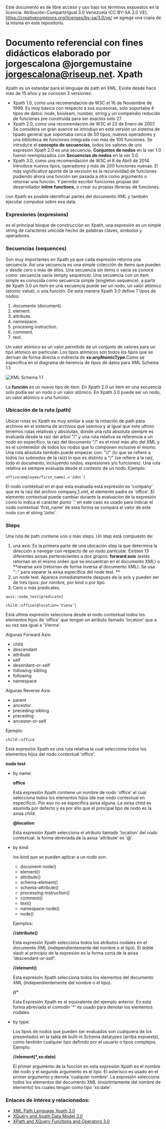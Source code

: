 Este documento es de libre acceso y uso bajo los términos expuestos en la licencia: Atribución-CompartirIgual 3.0 Venezuela (CC BY-SA 3.0 VE), https://creativecommons.org/licenses/by-sa/3.0/ve/ 
se agrega una copia de la misma en este repositorio.

Documento referencial con fines didácticos elaborado por jorgescalona @jorgemustaine jorgescalona@riseup.net.
Xpath
=====

Xpath es un estandar para el lenguaje de path en XML. Existe desde hace más de 15 años y se conocen 3 versiones:

* Xpath 1.0, como una recomendación de W3C el 16 de Noviembre de 1999. Es muy básica con respecto a sus sucesoras, solo soportaba 4  tipos de datos: node, booleam, number, string y un compendio reducido de funciones pre construida para ser exactos solo 27.
* Xpath 2.0, como una recomendación de W3C el 23 de Enero de 2007. Se considera un gran avance se introdujo en está versión un sistema de tipado general que soportaba cerca de 50 tipos, nuevos operadores y una biblioteca de funciones integrada con más de 100 funciones. Se introduce el **concepto de secuencias**, todos los valores de uns expresión Xpath 2.0 es una secuencia. **Conjuntos de nodos** en la ver 1.0 fueron reemplazados con **Secuencias de nodos** en la ver 3.0.
* Xpath 3.0, como una recomendación de W3C el 8 de Abril de 2014. Introduce nuevos tipos, operadores y más de 200 funciones nuevas. El más significativo aporte de la versiuón es la recursividad de funciones pudiendo ahora una función ser pasada a otra como argumento o retornar una función. Y permite escribir funciones propias del desarrollador **inline functions**, o crear su propias librerias de funciones.

con Xpath es posible identificar partes del documento XML y también ejecutar computos sobre esa data.

### Expresiones (expresions)

es el principal bloque de construcción en Xpath, una expresión es un simple string de caracteres unicode hecho de palabras claves, simbolos y operadores.

### Secuencias (sequences) 

Son muy importantes en Xpath ya que cada expresión retorna una secuencia. Así una secuencia es una simple colección de items que pueden ir desde cero o más de ellos.
Una secuencia sin items o vacía se conoce como: secuencia vacía (empty sequence).
Una secuencia con un item simple es conocida como secuencia simple (singleton sequence).
a partir de Xpath 3.0 un item en una secuencia puede ser un nodo, un valor atómico (atomic value), o una función. De esta manera Xpath 3.0 define 7 tipos de nodos:

1. documento (document).
1. element.
1. attribute.
1. namespace.
1. procesing instruction.
1. comment.
1. text.

Un valor atómico es un valor permitido de un conjunto de valores para un tipo atómico en particular. Los tipos atómicos son todos los tipos que se derivan de forma directa o indirecta de **xs:anyAtomicType**.Como se especifica en el diagrama de herencia de tipos de datos para XML Schema 1.1:

![XML Schema 1.1](https://www.w3.org/TR/xmlschema11-2/type-hierarchy-201104.png)

La **función** es un nuevo tipo de item. En Xpath 2.0 un item en una secuencia solo podía ser un nodo o un valor atómico. En Xpath 3.0 puede ser un nodo, un valor atómico o una función.

### Ubicación de la ruta (path)

Ubicar rutas es Xpath es muy similar a usar la notación de path para archivos en el sistema de archivos que usemos y al igual que este ultimo tenemos rutas relativas y absolutas, donde una ruta absoluta siempre es evaluada desde la raiz del arbol "/" y una ruta relativa se referencia a un nodo en especifico. la raiz del documento "/" es el nivel más alto del XML y es el contenedor de todos los nodos que lo componen inclusive el mismo. Una ruta absoluta también puede empezar con: "//" (lo que se refiere a todos los subnodos de la raiz) lo que es distinto a "/" (se refiere a la raiz, todo el documento, incluyendo nodos, expresiones y/o funciones).
Una ruta relativa es siempre evaluada desde el contexto de un nodo. Ejemplo:

`office/employee/first_name[.='John']`

El nodo contextual en el que esta evaluada está expresión es 'company' que es la raiz del archivo company_1.xml, el elemento padre es 'office'. El elemento contextual puede cambiar durante la evaluación de la expresión como lo indica el caracter punto '.' en este caso es usado para indicar el nodo contextual 'first_name' de esta forma se compara el valor de este nodo con el string 'John'.

### Steps

Una ruta de path contiene uno o más steps. Un step está compuesto de:

1. una axis. Es la primera parte de una ubicación step la que determina la dirección a navegar con respecto de un nodo particular. Existen 13 diferentes axisas pertenecientes a dos grupos: **forward axis** (estás retornan en el mismo orden que se encuentran en el documento XML) o **reverse axis (retornan de forma inversa al documento XML). Se usa "::" para separar la axisa especifica del node test. **
1. un node test. Aparece inmediatamente despues de la axis y pueden ser de tres tipos: por nombre, por kind o por tipo.
1. Cero o más predicates.

`axis::node_test[predicate]`

`child::office[@location='Viena']`

Está ultima expresión selecciona desde el nodo contextual todos los elementos hijos de 'office' que tengan un atributo llamado 'location' que a su vez sea igual a 'Vienna'.

Algunas Forward Axis:

* child
* descendant
* attribute
* self
* desendant-or-self
* following-sibling
* following
* namespace

Algunas Reverse Axis:

* parent
* ancestor
* preceding-sibling
* preceding
* ancestor-or-self

Ejemplo:

`child::office`

Está expresión Xpath es una ruta relativa la cual selecciona todos los elementos hijos del nodo contextual 'office'.

**node test**

* by name:
    
    **office**
    
    Está expresión Xpath contiene un nombre de nodo 'office' el cual selecciona todos los elementos hijos (de ese nodo contextual en especifico). Por eso no se especifica axisa alguna. La axisa child es asumida por defecto y es por ello que el principal tipo de nodo es la axisa child.

    **@location**
    
    Esta expresión Xpath selecciona el atributo llamado 'location' del nodo contextual. la forma abreviada de la axisa 'attribute' es '@'.

* by kind:
    
    los kind que se pueden aplicar a un nodo son:
    
    * document-node()
    * element()
    * attribute()
    * schema-element()
    * schema-attribute()
    * processing-instruction()
    * comment()
    * text()
    * namespace-node()
    * node()
    
    Ejemplos:
    
    **//attribute()**
    
    Esta expresión Xpath selecciona todos los atributos nodales en el documento XML (independientemente del nombre o el tipo). El doble slash al principio de la expresión es la forma corta de la axisa 'descendant-or-self'.

    **//element()**
    
    Esta expresión Xpath selecciona todos los elementos del documento XML (independientemente del nombre o el tipo).

    **//***
    
    Esta Expresión Xpath es el equivalente del ejemplo anterior. En esta forma abreviada el comodín '*' es usado para denotar los elementos nodales.

* by type:
    
    Los tipos de nodos que pueden ser evaluados son cualquiera de los presentados en la tabla de built-in Schema datatypes (arriba expuesta), como también cualquier tipo definido por el usuario o tipos complejos. Ejemplo:

    **//element(*,xs:date)**
    
    El primer argumento de la función en esta expresión Xpath es el nombre del nodo y el segundo argumento es el tipo. El asterisco es usado en el primer argumento y denota 'cualquier nombre'. La expresión selecciona todos los elementos del documento XML (insistintamente del nombre de elemento) los cuales tengan como tipo 'xs:date'.

### Enlaces de intéres y relacionados:

* [XML Path Language Xpath 3.0](https://www.w3.org/TR/xpath-30/)
* [XQuery and Xpath Data Model 3.0](https://www.w3.org/TR/xpath-datamodel-30/)
* [XPath and XQuery Functions and Operators 3.0](https://www.w3.org/TR/xpath-functions-30/)




